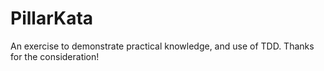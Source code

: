 # PillarKata
An exercise to demonstrate practical knowledge, and use of TDD. Thanks for the consideration!
